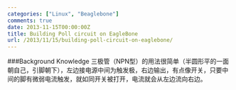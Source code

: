 ```yaml
---
categories: ["Linux", "Beaglebone"]
comments: true
date: 2013-11-15T00:00:00Z
title: Building Poll circuit on EagleBone
url: /2013/11/15/building-poll-circuit-on-eaglebone/
---
```


###Background Knowledge
三极管（NPN型）的用法很简单（半圆形平的一面朝自己，引脚朝下），左边接电源中间为触发极，右边输出，有点像开关，只要中间的脚有微弱电流触发，就如同开关被打开，电流就会从左边流向右边。    


